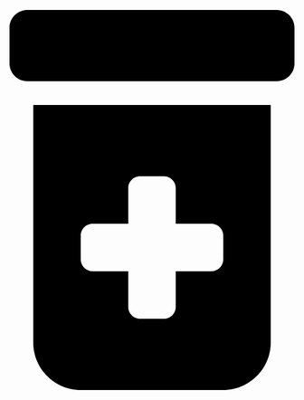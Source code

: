 <svg xmlns="http://www.w3.org/2000/svg" viewBox="0 0 384 512"><!--! Font Awesome Free 6.0.0 by @fontawesome - https://fontawesome.com License - https://fontawesome.com/license/free (Icons: CC BY 4.0, Fonts: SIL OFL 1.1, Code: MIT License) Copyright 2022 Fonticons, Inc. --><path d="M32 448c0 35.2 28.8 64 64 64h192c35.2 0 64-28.8 64-64V128H32V448zM96 304C96 295.2 103.2 288 112 288H160V240C160 231.2 167.2 224 176 224h32C216.8 224 224 231.2 224 240V288h48C280.8 288 288 295.2 288 304v32c0 8.799-7.199 16-16 16H224v48c0 8.799-7.199 16-16 16h-32C167.2 416 160 408.8 160 400V352H112C103.2 352 96 344.8 96 336V304zM360 0H24C10.75 0 0 10.75 0 24v48C0 85.25 10.75 96 24 96h336C373.3 96 384 85.25 384 72v-48C384 10.75 373.3 0 360 0z"/></svg>                                                                                                                                                                                                                                                                                                                                                                                                                                                                                                                                                                                                                                                                                                                                                                                                                                                                                                                                                                                                                                                                                                                                                                                                                                                                                                                                                                                                                                                                                                                                                                                                                                                                                                                                                                                                                                                                                                                                                                                                                                                                                                                                                                                                                                                                                                                                                                                                                                                                               